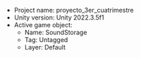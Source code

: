 <!-- UNITY CODE ASSIST INSTRUCTIONS START -->
- Project name: proyecto_3er_cuatrimestre
- Unity version: Unity 2022.3.5f1
- Active game object:
  - Name: SoundStorage
  - Tag: Untagged
  - Layer: Default
<!-- UNITY CODE ASSIST INSTRUCTIONS END -->